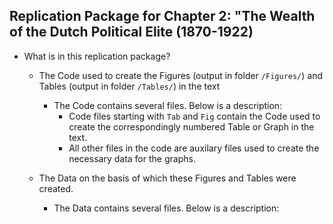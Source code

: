 ## Replication Package for Chapter 2: "The Wealth of the Dutch Political Elite (1870-1922)

- What is in this replication package?
  - The Code used to create the Figures (output in folder `/Figures/`) and Tables (output in folder `/Tables/`) in the text
    - The Code contains several files. Below is a description: 
      - Code files starting with `Tab` and `Fig` contain the Code used to create the correspondingly numbered Table or Graph in the text. 
      - All other files in the code are auxilary files used to create the necessary data for the graphs. 


  - The Data on the basis of which these Figures and Tables were created. 
    - The Data contains several files. Below is a description:

